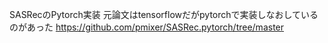 SASRecのPytorch実装
元論文はtensorflowだがpytorchで実装しなおしているのがあった
https://github.com/pmixer/SASRec.pytorch/tree/master

